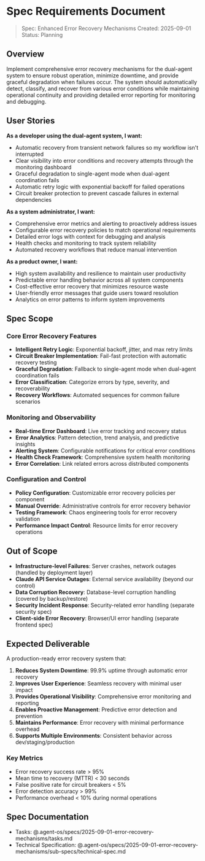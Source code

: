 # Spec Requirements Document

> Spec: Enhanced Error Recovery Mechanisms
> Created: 2025-09-01
> Status: Planning

## Overview

Implement comprehensive error recovery mechanisms for the dual-agent system to ensure robust operation, minimize downtime, and provide graceful degradation when failures occur. The system should automatically detect, classify, and recover from various error conditions while maintaining operational continuity and providing detailed error reporting for monitoring and debugging.

## User Stories

**As a developer using the dual-agent system, I want:**
- Automatic recovery from transient network failures so my workflow isn't interrupted
- Clear visibility into error conditions and recovery attempts through the monitoring dashboard
- Graceful degradation to single-agent mode when dual-agent coordination fails
- Automatic retry logic with exponential backoff for failed operations
- Circuit breaker protection to prevent cascade failures in external dependencies

**As a system administrator, I want:**
- Comprehensive error metrics and alerting to proactively address issues
- Configurable error recovery policies to match operational requirements
- Detailed error logs with context for debugging and analysis
- Health checks and monitoring to track system reliability
- Automated recovery workflows that reduce manual intervention

**As a product owner, I want:**
- High system availability and resilience to maintain user productivity
- Predictable error handling behavior across all system components
- Cost-effective error recovery that minimizes resource waste
- User-friendly error messages that guide users toward resolution
- Analytics on error patterns to inform system improvements

## Spec Scope

### Core Error Recovery Features
- **Intelligent Retry Logic**: Exponential backoff, jitter, and max retry limits
- **Circuit Breaker Implementation**: Fail-fast protection with automatic recovery testing
- **Graceful Degradation**: Fallback to single-agent mode when dual-agent coordination fails
- **Error Classification**: Categorize errors by type, severity, and recoverability
- **Recovery Workflows**: Automated sequences for common failure scenarios

### Monitoring and Observability
- **Real-time Error Dashboard**: Live error tracking and recovery status
- **Error Analytics**: Pattern detection, trend analysis, and predictive insights
- **Alerting System**: Configurable notifications for critical error conditions
- **Health Check Framework**: Comprehensive system health monitoring
- **Error Correlation**: Link related errors across distributed components

### Configuration and Control
- **Policy Configuration**: Customizable error recovery policies per component
- **Manual Override**: Administrative controls for error recovery behavior
- **Testing Framework**: Chaos engineering tools for error recovery validation
- **Performance Impact Control**: Resource limits for error recovery operations

## Out of Scope

- **Infrastructure-level Failures**: Server crashes, network outages (handled by deployment layer)
- **Claude API Service Outages**: External service availability (beyond our control)
- **Data Corruption Recovery**: Database-level corruption handling (covered by backup/restore)
- **Security Incident Response**: Security-related error handling (separate security spec)
- **Client-side Error Recovery**: Browser/UI error handling (separate frontend spec)

## Expected Deliverable

A production-ready error recovery system that:

1. **Reduces System Downtime**: 99.9% uptime through automatic error recovery
2. **Improves User Experience**: Seamless recovery with minimal user impact
3. **Provides Operational Visibility**: Comprehensive error monitoring and reporting
4. **Enables Proactive Management**: Predictive error detection and prevention
5. **Maintains Performance**: Error recovery with minimal performance overhead
6. **Supports Multiple Environments**: Consistent behavior across dev/staging/production

### Key Metrics
- Error recovery success rate > 95%
- Mean time to recovery (MTTR) < 30 seconds
- False positive rate for circuit breakers < 5%
- Error detection accuracy > 99%
- Performance overhead < 10% during normal operations

## Spec Documentation

- Tasks: @.agent-os/specs/2025-09-01-error-recovery-mechanisms/tasks.md
- Technical Specification: @.agent-os/specs/2025-09-01-error-recovery-mechanisms/sub-specs/technical-spec.md